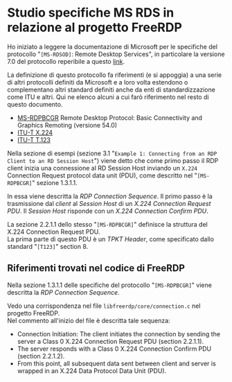 # Studio specifiche MS RDS in relazione al progetto FreeRDP

Ho iniziato a leggere la documentazione di Microsoft per le specifiche del
protocollo "`[MS-RDSOD]`: Remote Desktop Services", in particolare la versione
7.0 del protocollo reperibile a questo
[link](https://docs.microsoft.com/en-us/openspecs/windows_protocols/ms-rdsod/072543f9-4bd4-4dc6-ab97-9a04bf9d2c6a).

La definizione di questo protocollo fa riferimenti (e si appoggia) a una serie
di altri protocolli definiti da Microsoft e a loro volta estendono o
complementano altri standard definiti anche da enti di standardizzazione
come ITU e altri. Qui ne elenco alcuni a cui farò riferimento nel resto
di questo documento.

*   [MS-RDPBCGR](https://docs.microsoft.com/en-us/openspecs/windows_protocols/ms-rdpbcgr/5073f4ed-1e93-45e1-b039-6e30c385867c)
    Remote Desktop Protocol: Basic Connectivity and Graphics Remoting (versione 54.0)
*   [ITU-T X.224](https://www.itu.int/rec/T-REC-X.224-199511-I/en)
*   [ITU-T T.123](https://www.itu.int/rec/T-REC-T.123/en)


Nella sezione di esempi (sezione 3.1 "`Example 1: Connecting from an RDP Client to an RD Session Host`") viene detto che come primo passo il
RDP client inizia una connessione al RD Session Host inviando un
`X.224` Connection Request protocol data unit (PDU), come descritto nel
"`[MS-RDPBCGR]`" sezione 1.3.1.1.

In essa viene descritta la *RDP Connection Sequence*. Il primo passo è
la trasmissione dal *client* al *Session Host* di un
*X.224 Connection Request PDU*. Il *Session Host* risponde con un
*X.224 Connection Confirm PDU*.

La sezione 2.2.1.1 dello stesso "`[MS-RDPBCGR]`" definisce la struttura del
X.224 Connection Request PDU.  
La prima parte di questo PDU è un *TPKT Header*, come specificato
dallo standard "`[T123]`" section 8.

## Riferimenti trovati nel codice di FreeRDP

Nella sezione 1.3.1.1 delle specifiche del protocollo "`[MS-RDPBCGR]`"
viene descritta la *RDP Connection Sequence*.

Vedo una corrispondenza nel file `libfreerdp/core/connection.c` nel progetto
FreeRDP.  
Nel commento all'inizio del file è descritta tale sequenza:

*   Connection Initiation: The client initiates the connection by sending the server a Class 0 X.224 Connection Request PDU (section 2.2.1.1).
*   The server responds with a Class 0 X.224 Connection Confirm PDU (section 2.2.1.2).
*   From this point, all subsequent data sent between client and server is wrapped in an X.224 Data Protocol Data Unit (PDU).

